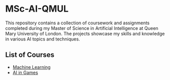 # MSc-AI-QMUL
This repository contains a collection of coursework and assignments completed during my Master of Science in Artificial Intelligence at Queen Mary University of London. The projects showcase my skills and knowledge in various AI topics and techniques.


## List of Courses
- [Machine Learning](./MachineLearning)
- [AI in Games](./AIinGames)
